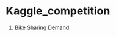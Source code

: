 # Kaggle_competition

1. [Bike Sharing Demand](https://github.com/Bonniecoleman/Kaggle_competition/tree/main/Bike%20Sharing%20Demand)
